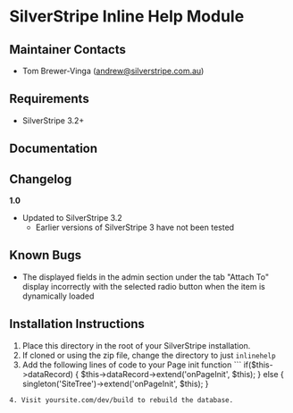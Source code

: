 SilverStripe Inline Help Module
===============================

Maintainer Contacts
-------------------
*  Tom Brewer-Vinga (<andrew@silverstripe.com.au>)

Requirements
------------
* SilverStripe 3.2+

Documentation
-------------

Changelog
-------------

**1.0**

- Updated to SilverStripe 3.2
	- Earlier versions of SilverStripe 3 have not been tested

Known Bugs
----------

- The displayed fields in the admin section under the tab "Attach To" display incorrectly with the selected radio button when the item is dynamically loaded

Installation Instructions
-------------------------

1. Place this directory in the root of your SilverStripe installation.
2. If cloned or using the zip file, change the directory to just `inlinehelp`
3. Add the following lines of code to your Page init function ```
if($this->dataRecord) {
	$this->dataRecord->extend('onPageInit', $this);
} else {
	singleton('SiteTree')->extend('onPageInit', $this);
}
```
4. Visit yoursite.com/dev/build to rebuild the database.